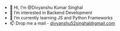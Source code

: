 - 👋 Hi, I’m @Divyanshu Kumar Singhal
- 👀 I’m interested in Backend Development
- 🌱 I’m currently learning JS and Python Frameworks
- 📫 Drop me a mail - divyanshu52singhal@gmail.com
